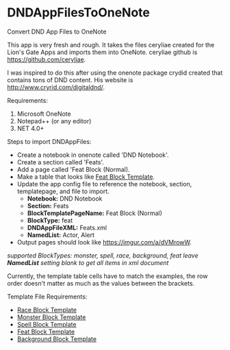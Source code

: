 # DNDAppFilesToOneNote
Convert DND App Files to OneNote

This app is very fresh and rough.  It takes the files ceryliae created for the Lion's Gate Apps and imports them into OneNote.
ceryliae github is https://github.com/ceryliae.

I was inspired to do this after using the onenote package crydid created that contains tons of DND content.  His website is
http://www.cryrid.com/digitaldnd/.


Requirements:
1. Microsoft OneNote
2. Notepad++ (or any editor)
3. NET 4.0+


Steps to import DNDAppFiles:
- Create a notebook in onenote called 'DND Notebook'.
- Create a section called 'Feats'.
- Add a page called 'Feat Block (Normal).
- Make a table that looks like [Feat Block Template](https://imgur.com/a/KuizSFr).
- Update the app config file to reference the notebook, section, templatepage, and file to import.
  - **Notebook:** DND Notebook
  - **Section:** Feats
  - **BlockTemplatePageName:** Feat Block (Normal)
  - **BlockType:** feat
  - **DNDAppFileXML:** Feats.xml
  - **NamedList:** Actor, Alert
- Output pages should look like https://imgur.com/a/dVMrowW.

_supported BlockTypes: monster, spell, race, background, feat_
_leave __NamedList__ setting blank to get all items in xml document_

Currently, the template table cells have to match the examples, the row order doesn't matter as much as the values between the brackets.

Template File Requirements:
- [Race Block Template](https://imgur.com/a/2iQF0f1)
- [Monster Block Template](https://imgur.com/a/czLz9Qp)
- [Spell Block Template](https://imgur.com/a/9rrCI13)
- [Feat Block Template](https://imgur.com/a/KuizSFr)
- [Background Block Template](https://imgur.com/a/7Y2D2Yh)

